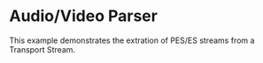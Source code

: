 # Audio/Video Parser

This example demonstrates the extration of PES/ES streams from a Transport Stream.